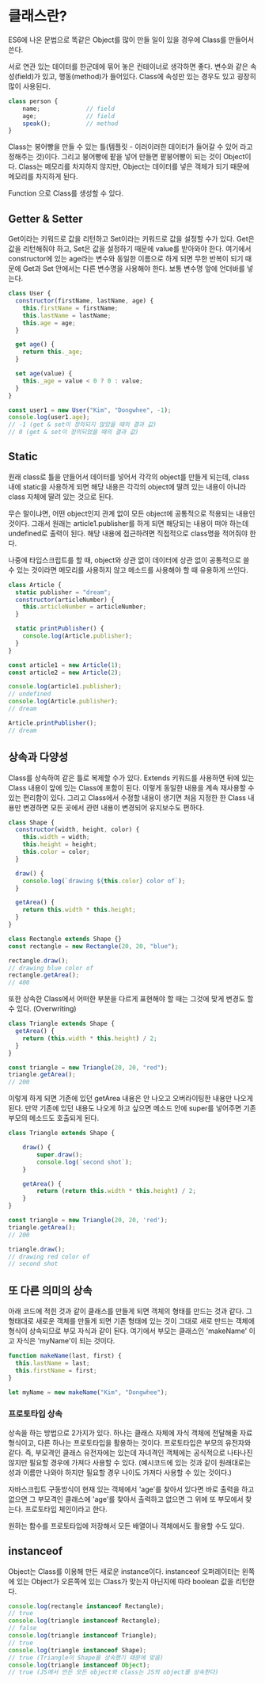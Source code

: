 # 클래스란?

ES6에 나온 문법으로 똑같은 Object를 많이 만들 일이 있을 경우에 Class를 만들어서 쓴다.

서로 연관 있는 데이터를 한군데에 묶어 놓은 컨테이너로 생각하면 좋다. 변수와 같은 속성(field)가 있고, 행동(method)가 들어있다. Class에 속성만 있는 경우도 있고 굉장히 많이 사용된다.

```js
class person {
	name;             // field
	age;              // field
	speak();          // method
}
```

Class는 붕어빵을 만들 수 있는 틀(템플릿 - 이러이러한 데이터가 들어갈 수 있어 라고 정해주는 것)이다. 그리고 붕어빵에 팥을 넣어 만들면 팥붕어빵이 되는 것이 Object이다. Class는 메모리를 차지하지 않지만, Object는 데이터를 넣은 객체가 되기 때문에 메모리를 차지하게 된다.

Function 으로 Class를 생성할 수 있다.

## Getter & Setter

Get이라는 키워드로 값을 리턴하고 Set이라는 키워드로 값을 설정할 수가 있다. Get은 값을 리턴해줘야 하고, Set은 값을 설정하기 때문에 value를 받아와야 한다. 여기에서 constructor에 있는 age라는 변수와 동일한 이름으로 하게 되면 무한 반복이 되기 때문에 Get과 Set 안에서는 다른 변수명을 사용해야 한다. 보통 변수명 앞에 언더바를 넣는다.

```js
class User {
  constructor(firstName, lastName, age) {
    this.firstName = firstName;
    this.lastName = lastName;
    this.age = age;
  }

  get age() {
    return this._age;
  }

  set age(value) {
    this._age = value < 0 ? 0 : value;
  }
}

const user1 = new User("Kim", "Dongwhee", -1);
console.log(user1.age);
// -1 (get & set이 정의되지 않았을 때의 결과 값)
// 0 (get & set이 정의되었을 때의 결과 값)
```

## Static

원래 class로 틀을 만들어서 데이터를 넣어서 각각의 object를 만들게 되는데, class 내에 static을 사용하게 되면 해당 내용은 각각의 object에 딸려 있는 내용이 아니라 class 자체에 딸려 있는 것으로 된다.

무슨 말이냐면, 어떤 object인지 관계 없이 모든 object에 공통적으로 적용되는 내용인 것이다. 그래서 원래는 article1.publisher를 하게 되면 해당되는 내용이 떠야 하는데 undefined로 출력이 된다. 해당 내용에 접근하려면 직접적으로 class명을 적어줘야 한다.

나중에 타입스크립트를 할 때, object와 상관 없이 데이터에 상관 없이 공통적으로 쓸 수 있는 것이라면 메모리를 사용하지 않고 메소드를 사용해야 할 때 유용하게 쓰인다.

```js
class Article {
  static publisher = "dream";
  constructor(articleNumber) {
    this.articleNumber = articleNumber;
  }

  static printPublisher() {
    console.log(Article.publisher);
  }
}

const article1 = new Article(1);
const article2 = new Article(2);

console.log(article1.publisher);
// undefined
console.log(Article.publisher);
// dream

Article.printPublisher();
// dream
```

## 상속과 다양성

Class를 상속하여 같은 틀로 복제할 수가 있다. Extends 키워드를 사용하면 뒤에 있는 Class 내용이 앞에 있는 Class에 포함이 된다. 이렇게 동일한 내용을 계속 재사용할 수 있는 편리함이 있다. 그리고 Class에서 수정할 내용이 생기면 처음 지정한 한 Class 내용만 변경하면 모든 곳에서 관련 내용이 변경되어 유지보수도 편하다.

```js
class Shape {
  constructor(width, height, color) {
    this.width = width;
    this.height = height;
    this.color = color;
  }

  draw() {
    console.log(`drawing ${this.color} color of`);
  }

  getArea() {
    return this.width * this.height;
  }
}

class Rectangle extends Shape {}
const rectangle = new Rectangle(20, 20, "blue");

rectangle.draw();
// drawing blue color of
rectangle.getArea();
// 400
```

또한 상속한 Class에서 어떠한 부분을 다르게 표현해야 할 때는 그것에 맞게 변경도 할 수 있다. (Overwriting)

```js
class Triangle extends Shape {
  getArea() {
    return (this.width * this.height) / 2;
  }
}

const triangle = new Triangle(20, 20, "red");
triangle.getArea();
// 200
```

이렇게 하게 되면 기존에 있던 getArea 내용은 안 나오고 오버라이팅한 내용만 나오게 된다. 만약 기존에 있던 내용도 나오게 하고 싶으면 메소드 안에 super를 넣어주면 기존 부모의 메소드도 호출되게 된다.

```js
class Triangle extends Shape {

	draw() {
		super.draw();
		console.log(`second shot`);
	}

	getArea() {
		return (return this.width * this.height) / 2;
	}
}

const triangle = new Triangle(20, 20, 'red');
triangle.getArea();
// 200

triangle.draw();
// drawing red color of
// second shot
```

## 또 다른 의미의 상속

아래 코드에 적힌 것과 같이 클래스를 만들게 되면 객체의 형태를 만드는 것과 같다. 그 형태대로 새로운 객체를 만들게 되면 기존 형태에 있는 것이 그대로 새로 만드는 객체에 형식이 상속되므로 부모 자식과 같이 된다. 여기에서 부모는 클래스인 'makeName' 이고 자식은 'myName'이 되는 것이다.

```js
function makeName(last, first) {
  this.lastName = last;
  this.firstName = first;
}

let myName = new makeName("Kim", "Dongwhee");
```

### 프로토타입 상속

상속을 하는 방법으로 2가지가 있다. 하나는 클래스 자체에 자식 객체에 전달해줄 자료 형식이고, 다른 하나는 프로토타입을 활용하는 것이다. 프로토타입은 부모의 유전자와 같다. 즉, 부모격인 클래스 유전자에는 있는데 자녀격인 객체에는 공식적으로 나타나진 않지만 필요할 경우에 가져다 사용할 수 있다. (예시코드에 있는 것과 같이 원래대로는 성과 이름만 나와야 하지만 필요할 경우 나이도 가져다 사용할 수 있는 것이다.)

자바스크립트 구동방식이 현재 있는 객체에서 'age'를 찾아서 있다면 바로 출력을 하고 없으면 그 부모격인 클래스에 'age'를 찾아서 출력하고 없으면 그 위에 또 부모에서 찾는다. 프로토타입 체인이라고 한다.

원하는 함수를 프로토타입에 저장해서 모든 배열이나 객체에서도 활용할 수도 있다.

## instanceof

Object는 Class를 이용해 만든 새로운 instance이다. instanceof 오퍼레이터는 왼쪽에 있는 Object가 오른쪽에 있는 Class가 맞는지 아닌지에 따라 boolean 값을 리턴한다.

```js
console.log(rectangle instanceof Rectangle);
// true
console.log(triangle instanceof Rectangle);
// false
console.log(triangle instanceof Triangle);
// true
console.log(triangle instanceof Shape);
// true (Triangle이 Shape을 상속했기 때문에 맞음)
console.log(triangle instanceof Object);
// true (JS에서 만든 모든 object와 class는 JS의 object를 상속한다)
```
